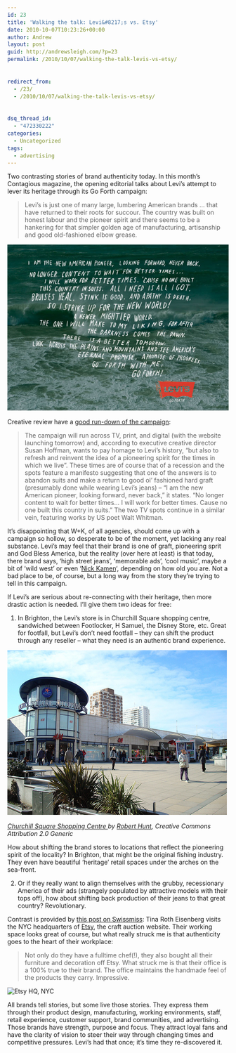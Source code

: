 ```yaml
---
id: 23
title: 'Walking the talk: Levi&#8217;s vs. Etsy'
date: 2010-10-07T10:23:26+00:00
author: Andrew
layout: post
guid: http://andrewsleigh.com/?p=23
permalink: /2010/10/07/walking-the-talk-levis-vs-etsy/


redirect_from:
  - /23/
  - /2010/10/07/walking-the-talk-levis-vs-etsy/


dsq_thread_id:
  - "472330222"
categories:
  - Uncategorized
tags:
  - advertising
---
```

Two contrasting stories of brand authenticity today. In this month&#8217;s Contagious magazine, the opening editorial talks about Levi&#8217;s attempt to lever its heritage through its Go Forth campaign:

> Levi&#8217;s is just one of many large, lumbering American brands &#8230; that have returned to their roots for succour. The country was built on honest labour and the pioneer spirit and there seems to be a hankering for that simpler golden age of manufacturing, artisanship and good old-fashioned elbow grease.

<!--more-->


  
<img src="/assets/2010/10/levis4_0.jpg" alt="Levi&#039;s Go Forth Campaign" title="Levi&#039;s Go Forth Campaign"     class="border" />

Creative review have a [good run-down of the campaign](http://www.creativereview.co.uk/cr-blog/2009/june/levis-go-forth): 

> The campaign will run across TV, print, and digital (with the website launching tomorrow) and, according to executive creative director Susan Hoffman, wants to pay homage to Levi&#8217;s history, &#8220;but also to refresh and reinvent the idea of a pioneering spirit for the times in which we live&#8221;. These times are of course that of a recession and the spots feature a manifesto suggesting that one of the answers is to abandon suits and make a return to good ol&#8217; fashioned hard graft (presumably done while wearing Levi&#8217;s jeans) – &#8220;I am the new American pioneer, looking forward, never back,&#8221; it states. &#8220;No longer content to wait for better times&#8230; I will work for better times. Cause no one built this country in suits.&#8221; The two TV spots continue in a similar vein, featuring works by US poet Walt Whitman.

It&#8217;s disappointing that W+K, of all agencies, should come up with a campaign so hollow, so desperate to be of the moment, yet lacking any real substance. Levi&#8217;s may feel that their brand is one of graft, pioneering sprit and God Bless America, but the reality (over here at least) is that today, there brand says, &#8216;high street jeans&#8217;, &#8216;memorable ads&#8217;, &#8216;cool music&#8217;, maybe a bit of &#8216;wild west&#8217; or even &#8216;[Nick Kamen](http://www.youtube.com/watch?v=kuV9zbPc4oQ)&#8216;, depending on how old you are. Not a bad place to be, of course, but a long way from the story they&#8217;re trying to tell in this campaign.

If Levi&#8217;s are serious about re-connecting with their heritage, then more drastic action is needed. I&#8217;ll give them two ideas for free:

1. In Brighton, the Levi&#8217;s store is in Churchill Square shopping centre, sandwiched between Footlocker, H Samuel, the Disney Store, etc. Great for footfall, but Levi&#8217;s don&#8217;t need footfall – they can shift the product through any reseller – what they need is an authentic brand experience.

[<img class="border" src="/assets/flickr/4368072119_3bb1a98e9d_d.jpg" alt="Churchill Square Shopping Centre" />](http://www.flickr.com/photos/rb-rt/4368072119/)

<cite><a href="http://www.flickr.com/photos/rb-rt/4368072119/">Churchill Square Shopping Centre </a>by <a href="http://www.flickr.com/people/rb-rt/">Robert Hunt</a>, Creative Commons Attribution 2.0 Generic</cite>

How about shifting the brand stores to locations that reflect the pioneering spirit of the locality? In Brighton, that might be the original fishing industry. They even have beautiful &#8216;heritage&#8217; retail spaces under the arches on the sea-front. 

2. Or if they really want to align themselves with the grubby, recessionary America of their ads (strangely populated by attractive models with their tops off), how about shifting back production of their jeans to that great country? Revolutionary.

Contrast is provided by [this post on Swissmiss](http://www.swiss-miss.com/2010/10/etsy-headquarters-nyc.html): Tina Roth Eisenberg visits the NYC headquarters of [Etsy](http://www.etsy.com/), the craft auction website. Their working space looks great of course, but what really struck me is that authenticity goes to the heart of their workplace:

> Not only do they have a fulltime chef(!), they also bought all their furniture and decoration off Etsy. What struck me is that their office is a 100% true to their brand. The office maintains the handmade feel of the products they carry. Impressive.

<img src="http://www.swiss-miss.com/wp-content/uploads/2010/10/072110etsy2_rect540-480x320.jpg" alt="Etsy HQ, NYC"  class="border" />

All brands tell stories, but some live those stories. They express them through their product design, manufacturing, working environments, staff, retail experience, customer support, brand communities, and advertising. Those brands have strength, purpose and focus. They attract loyal fans and have the clarity of vision to steer their way through changing times and competitive pressures. Levi&#8217;s had that once; it&#8217;s time they re-discovered it.